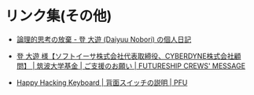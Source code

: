 # リンク集(その他)

- [論理的思考の放棄 - 登 大遊 (Daiyuu Nobori) の個人日記](https://softether.hatenadiary.org/entry/20070324/p1)
- [登 大遊 様【ソフトイーサ株式会社代表取締役、CYBERDYNE株式会社顧問】 | 筑波大学基金 | ご支援のお願い | FUTURESHIP CREWS' MESSAGE](https://futureship.sec.tsukuba.ac.jp/prospectus/futureship-crew/0308.html)

- [Happy Hacking Keyboard | 背面スイッチの説明 | PFU](https://www.pfu.fujitsu.com/hhkeyboard/leaflet/hhkb_backview.html)
